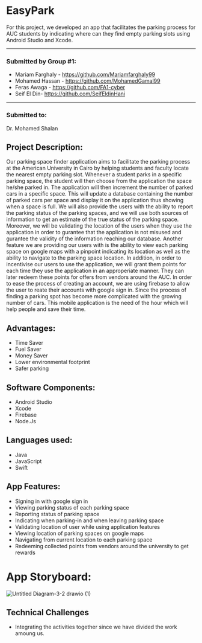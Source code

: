 # EasyPark
For this project, we developed an app that facilitates the parking process for AUC students by indicating where can they find empty parking slots using Android Studio and Xcode.

***
### Submitted by Group #1:
* Mariam Farghaly - https://github.com/Mariamfarghaly99
* Mohamed Hassan - https://github.com/MohamedGamal99
* Feras Awaga - https://github.com/FA1-cyber
* Seif El Din- https://github.com/SeifEldinHani
***

### Submitted to:
Dr. Mohamed Shalan

## Project Description:
Our parking space finder application aims to facilitate the parking process at the American University in Cairo by helping students and faculty locate the nearest empty parking slot. Whenever a student parks in a specific parking space, the student will then choose from the application the space he/she parked in. The application will then increment the number of parked cars in a specific space. This will update a database containing the number of parked cars per space and display it on the application thus showing when a space is full. We will also provide the users with the ability to report the parking status of the parking spaces, and we will use both sources of information to get an estimate of the true status of the parking space. Moreover, we will be validating the location of the users when they use the application in order to gurantee that the application is not misused and gurantee the validity of the information reaching our database. Another feature we are providing our users with is the ability to view each parking space on google maps with a pinpoint indicating its location as well as the ability to navigate to the parking space location. In addition, in order to incentivise our users to use the application, we will grant them points for each time they use the application in an approperiate manner. They can later redeem these points for offers from vendors around the AUC. In order to ease the process of creating an account, we are using firebase to allow the user to reate their accounts with google sign in. Since the process of finding a parking spot has become more complicated with the growing number of cars. This mobile application is the need of the hour which will help people and save their time.

## Advantages:
* Time Saver
* Fuel Saver
* Money Saver
* Lower environmental footprint
* Safer parking

## Software Components:
* Android Studio
* Xcode
* Firebase
* Node.Js

## Languages used:
* Java
* JavaScript
* Swift

## App Features:
* Signing in with google sign in
* Viewing parking status of each parking space
* Reporting status of parking space
* Indicating when parking-in and when leaving parking space
* Validating location of user while using application features
* Viewing location of parking spaces on google maps
* Navigating from current location to each parking space
* Redeeming collected points from vendors around the university to get rewards

# App Storyboard:
![Untitled Diagram-3-2 drawio (1)](https://user-images.githubusercontent.com/75340968/150280917-b1b2cae1-b5f2-4c90-aeaa-42aa78511924.png)

## Technical Challenges
* Integrating the activities together since we have divided the work amoung us.
